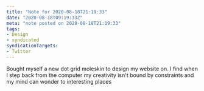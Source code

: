```yaml
---
title: "Note for 2020-08-18T21:19:33"
date: "2020-08-18T09:19:33Z"
meta: "note posted on 2020-08-18T21:19:33"
tags:
- Design
- syndicated
syndicationTargets:
- Twitter
---
```

Bought myself a new dot grid moleskin to design my website on. I find when I step back from the computer my creativity isn't bound by constraints and my mind can wonder to interesting places
